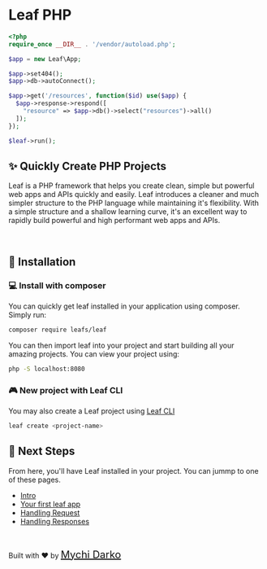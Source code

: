 # Leaf PHP

```php
<?php
require_once __DIR__ . '/vendor/autoload.php';

$app = new Leaf\App;

$app->set404();
$app->db->autoConnect();

$app->get('/resources', function($id) use($app) {
  $app->response->respond([
    "resource" => $app->db()->select("resources")->all()
  ]);
});

$leaf->run();
```

## ✨ Quickly Create PHP Projects

Leaf is a PHP framework that helps you create clean, simple but powerful web apps and APIs quickly and easily. Leaf introduces a cleaner and much simpler structure to the PHP language while maintaining it's flexibility. With a simple structure and a shallow learning curve, it's an excellent way to rapidly build powerful and high performant web apps and APIs.

<br>

## 📂 Installation

### 💻 Install with composer

You can quickly get leaf installed in your application using composer. Simply run:

```bash
composer require leafs/leaf
```

You can then import leaf into your project and start building all your amazing projects. You can view your project using:

```bash
php -S localhost:8080
```

### 🎮 New project with Leaf CLI

You may also create a Leaf project using [Leaf CLI](/cli)

```bash
leaf create <project-name>
```

## 🐾 Next Steps

From here, you'll have Leaf installed in your project. You can jummp to one of these pages.

- [Intro](leaf/v/lucky-charm/)
- [Your first leaf app](leaf/v/lucky-charm/intro/first)
- [Handling Request](leaf/v/lucky-charm/http/request)
- [Handling Responses](leaf/v/lucky-charm/http/response)

<br>

Built with ❤ by <a href="https://mychi.netlify.app" style="font-size: 20px; color: #111;" target="_blank">Mychi Darko</a>
